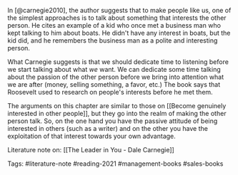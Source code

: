 In [@carnegie2010], the author suggests that to make people like us, one of the simplest approaches is to talk about something that interests the other person. He cites an example of a kid who once met a business man who kept talking to him about boats. He didn't have any interest in boats, but the kid did, and he remembers the business man as a polite and interesting person. 

What Carnegie suggests is that we should dedicate time to listening before we start talking about what *we* want. We can dedicate some time talking about the passion of the other person before we bring into attention what we are after (money, selling something, a favor, etc.) The book says that Roosevelt used to research on people's interests before he met them. 

The arguments on this chapter are similar to those on [[Become genuinely interested in other people]], but they go into the realm of making the other person talk. So, on the one hand you have the passive attitude of being interested in others (such as a writer) and on the other you have the exploitation of that interest towards your own advantage. 

Literature note on: [[The Leader in You - Dale Carnegie]]

Tags: #literature-note #reading-2021 #management-books #sales-books 